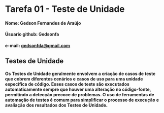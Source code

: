 # Tarefa 01 - Teste de Unidade

#### Nome: Gedson Fernandes de Araújo
#### Úsuario github: Gedsonfa 
#### e-mail: gedsonfda@gmail.com

## Testes de Unidade

#### Os Testes de Unidade geralmente envolvem a criação de casos de teste que cobrem diferentes cenários e casos de uso para uma unidade específica de código. Esses casos de teste são executados automaticamente sempre que houver uma alteração no código-fonte, permitindo a detecção precoce de problemas. O uso de ferramentas de automação de testes é comum para simplificar o processo de execução e avaliação dos resultados dos Testes de Unidade.

